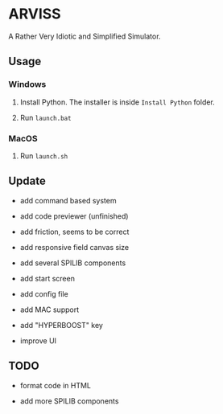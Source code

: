 # ARVISS

A Rather Very Idiotic and Simplified Simulator.



## Usage

### Windows

1. Install Python. The installer is inside `Install Python` folder.

2. Run `launch.bat`

### MacOS

1. Run `launch.sh`



## Update

- add command based system

- add code previewer (unfinished)

- add friction, seems to be correct

- add responsive field canvas size

- add several SPILIB components

- add start screen

- add config file

- add MAC support

- add "HYPERBOOST" key

- improve UI



## TODO

- format code in HTML

- add more SPILIB components